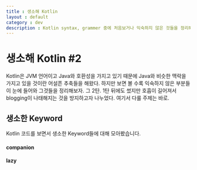 ```yaml
---
title : 생소해 Kotlin
layout : default
category : dev
description : Kotlin syntax, grammer 중에 처음보거나 익숙하지 않은 것들을 정리해보자
---
```


# 생소해 Kotlin #2

Kotlin은 JVM 언어이고 Java와 호환성을 가지고 있기 때문에 Java와 비슷한 맥락을 가지고 있을 것이란 어설픈 추축들을 해왔다.
하지만 보면 볼 수록 익숙하지 않은 부분들이 눈에 들어와 그것들을 정리해보자.
그 2탄. 1탄 뒤에도 썼지만 호흡이 길어져서 blogging이 나태해지는 것을 방지하고자 나누었다. 여기서 다룰 주제는 바로.

## 생소한 Keyword
Kotlin 코드를 보면서 생소한 Keyword들에 대해 모아봤습니다.

#### companion

#### lazy

